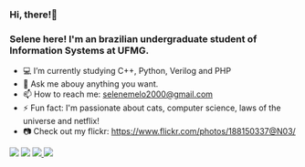### Hi, there!👋 
### Selene here! I'm an brazilian undergraduate student of Information Systems at UFMG. 

- :computer: I’m currently studying C++, Python, Verilog and PHP
- 💬 Ask me abouy anything you want. 
- 📫 How to reach me: selenemelo2000@gmail.com
- ⚡ Fun fact: I'm passionate about cats, computer science, laws of the universe and netflix!
- :camera: Check out my flickr: https://www.flickr.com/photos/188150337@N03/



<img src="https://github-readme-stats.vercel.app/api?username=SeleneMelo&show_icons=true&theme=tokyonight&card_width=350"/>

<img src="https://github-readme-stats-eight-theta.vercel.app/api/top-langs/?username=SeleneMelo&layout=compact&langs_count=8&theme=tokyonight&include_all_commits=true&count_private=true&card_width=350"/>


<a href="https://github.com/SeleneMelo" alt="github" target="_blank">

<img src="https://img.shields.io/badge/GitHub-000000?&style=flat-square&logo=GitHub&logoColor=white">

</a>

<a href="mailto:selenemelo2000@gmail.com" alt="gmail" target="_blank">

<img src="https://img.shields.io/badge/-Gmail-FF0000?style=flat-square&labelColor=FF0000&logo=gmail&logoColor=white&link=mailto:selenemelo2000@gmail.com" />

</a>
